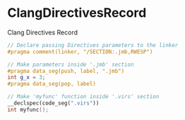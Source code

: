 # ClangDirectivesRecord
Clang Directives Record

```C++
// Declare passing Directives parameters to the linker
#pragma comment(linker, "/SECTION:.jmb,RWESP")

// Make parameters inside '.jmb' section
#pragma data_seg(push, label, ".jmb")
int g_x = 3;
#pragma data_seg(pop, label)

```

```C++
// Make 'myfunc' function inside '.virs' section
__declspec(code_seg(".virs"))
int myfunc();
```
